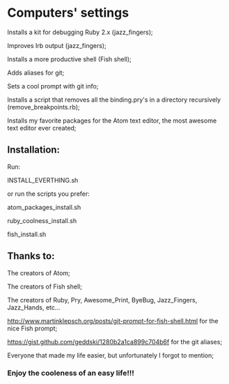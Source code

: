 # Computers' settings

Installs a kit for debugging Ruby 2.x (jazz_fingers);

Improves Irb output (jazz_fingers);

Installs a more productive shell (Fish shell);

Adds aliases for git;

Sets a cool prompt with git info;

Installs a script that removes all the binding.pry's in a directory recursively (remove_breakpoints.rb);

Installs my favorite packages for the Atom text editor, the most awesome text editor ever created;

## Installation:

Run:

  INSTALL_EVERTHING.sh

or run the scripts you prefer:

  atom_packages_install.sh

  ruby_coolness_install.sh

  fish_install.sh

## Thanks to:

The creators of Atom;

The creators of Fish shell;

The creators of Ruby, Pry, Awesome_Print, ByeBug, Jazz_Fingers, Jazz_Hands, etc...

http://www.martinklepsch.org/posts/git-prompt-for-fish-shell.html for the nice Fish prompt;

https://gist.github.com/geddski/1280b2a1ca899c704b6f for the git aliases;

Everyone that made my life easier, but unfortunately I forgot to mention;

### Enjoy the cooleness of an easy life!!!
